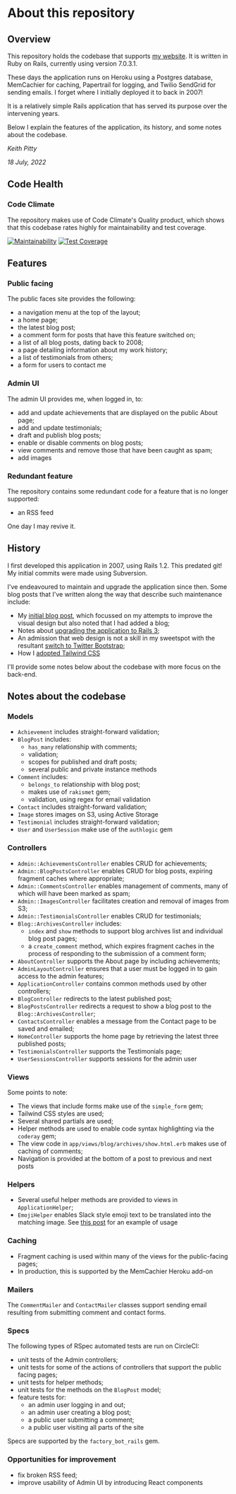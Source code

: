 # About this repository

## Overview

This repository holds the codebase that supports [my website](https://keithpitty.com). It is written in Ruby on Rails, currently using version 7.0.3.1.

These days the application runs on Heroku using a Postgres database, MemCachier for caching, Papertrail for logging, and Twilio SendGrid for sending emails. I forget where I initially deployed it to back in 2007!

It is a relatively simple Rails application that has served its purpose over the intervening years.

Below I explain the features of the application, its history, and some notes about the codebase.

_Keith Pitty_

_18 July, 2022_

## Code Health

### Code Climate

The repository makes use of Code Climate's Quality product, which shows that this codebase rates highly for maintainability and test coverage.

[![Maintainability](https://api.codeclimate.com/v1/badges/f916b7da73b5f2c01e0f/maintainability)](https://codeclimate.com/github/keithpitty/kpdotcom/maintainability)
[![Test Coverage](https://api.codeclimate.com/v1/badges/f916b7da73b5f2c01e0f/test_coverage)](https://codeclimate.com/github/keithpitty/kpdotcom/test_coverage)

## Features

### Public facing

The public faces site provides the following:

* a navigation menu at the top of the layout;
* a home page;
* the latest blog post;
* a comment form for posts that have this feature switched on;
* a list of all blog posts, dating back to 2008;
* a page detailing information about my work history;
* a list of testimonials from others;
* a form for users to contact me

### Admin UI

The admin UI provides me, when logged in, to:

* add and update achievements that are displayed on the public About page;
* add and update testimonials;
* draft and publish blog posts;
* enable or disable comments on blog posts;
* view comments and remove those that have been caught as spam;
* add images

### Redundant feature

The repository contains some redundant code for a feature that is no longer supported:

* an RSS feed

One day I may revive it.

## History

I first developed this application in 2007, using Rails 1.2. This predated git! My initial commits were made using Subversion.

I've endeavoured to maintain and upgrade the application since then. Some blog posts that I've written along the way that describe such maintenance include:

* My [initial blog post](https://keithpitty.com/blog/archives/2008-10-13-site-upgrade), which focussed on my attempts to improve the visual design but also noted that I had added a blog;
* Notes about [upgrading the application to Rails 3](https://keithpitty.com/blog/archives/2011-02-27-upgrading-to-rails-3);
* An admission that web design is not a skill in my sweetspot with the resultant [switch to Twitter Bootstrap](https://keithpitty.com/blog/archives/2011-02-27-upgrading-to-rails-3);
* How I [adopted Tailwind CSS](https://keithpitty.com/blog/archives/2020-04-14-adopting-tailwind-css)

I'll provide some notes below about the codebase with more focus on the back-end.

## Notes about the codebase

### Models

* `Achievement` includes straight-forward validation;
* `BlogPost` includes:
	* `has_many` relationship with comments;
	* validation;
	* scopes for published and draft posts;
	* several public and private instance methods
* `Comment` includes:
	* `belongs_to` relationship with blog post;
	* makes use of `rakismet` gem;
	* validation, using regex for email validation
* `Contact` includes straight-forward validation;
* `Image` stores images on S3, using Active Storage
* `Testimonial` includes straight-forward validation;
* `User` and `UserSession` make use of the `authlogic` gem

### Controllers

* `Admin::AchievementsController` enables CRUD for achievements;
* `Admin::BlogPostsController` enables CRUD for blog posts, expiring fragment caches where appropriate;
* `Admin::CommentsController` enables management of comments, many of which will have been marked as spam;
* `Admin::ImagesController` facilitates creation and removal of images from S3;
* `Admin::TestimonialsController` enables CRUD for testimonials;
* `Blog::ArchivesController` includes:
	* `index` and `show` methods to support blog archives list and individual blog post pages;
	* a `create_comment` method, which expires fragment caches in the process of responding to the submission of a comment form;
*  `AboutController` supports the About page by including achievements;
*  `AdminLayoutController` ensures that a user must be logged in to gain access to the admin features;
*  `ApplicationController` contains common methods used by other controllers;
*  `BlogController` redirects to the latest published post;
*  `BlogPostsController` redirects a request to show a blog post to the `Blog::ArchivesController`;
*  `ContactsController` enables a message from the Contact page to be saved and emailed;
*  `HomeController` supports the home page by retrieving the latest three published posts;
*  `TestimonialsController` supports the Testimonials page;
*  `UserSessionsController` supports sessions for the admin user

### Views

Some points to note:

* The views that include forms make use of the `simple_form` gem;
* Tailwind CSS styles are used;
* Several shared partials are used;
* Helper methods are used to enable code syntax highlighting via the `coderay` gem;
* The view code in `app/views/blog/archives/show.html.erb` makes use of caching of comments;
* Navigation is provided at the bottom of a post to previous and next posts

### Helpers

* Several useful helper methods are provided to views in `ApplicationHelper`;
* `EmojiHelper` enables Slack style emoji text to be translated into the matching image. See [this post](https://keithpitty.com/blog/archives/2017-06-01-achieving-flow-in-a-development-team) for an example of usage

### Caching

* Fragment caching is used within many of the views for the public-facing pages;
* In production, this is supported by the MemCachier Heroku add-on

### Mailers

The `CommentMailer` and `ContactMailer` classes support sending email resulting from submitting comment and contact forms.

### Specs

The following types of RSpec automated tests are run on CircleCI:

* unit tests of the Admin controllers;
* unit tests for some of the actions of controllers that support the public facing pages;
* unit tests for helper methods;
* unit tests for the methods on the `BlogPost` model;
* feature tests for:
	* an admin user logging in and out;
	* an admin user creating a blog post;
	* a public user submitting a comment;
	* a public user visiting all parts of the site

Specs are supported by the `factory_bot_rails` gem.

### Opportunities for improvement

* fix broken RSS feed;
* improve usability of Admin UI by introducing React components
